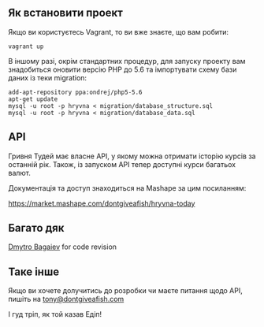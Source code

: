 ## Як встановити проект

Якщо ви користуєтесь Vagrant, то ви вже знаєте, що вам робити:

```shell
vagrant up
```

В іншому разі, окрім стандартних процедур, для запуску проекту вам знадобиться оновити версію PHP до 5.6 та імпортувати схему бази даних із теки migration:

```shell
add-apt-repository ppa:ondrej/php5-5.6
apt-get update
mysql -u root -p hryvna < migration/database_structure.sql
mysql -u root -p hryvna < migration/database_data.sql
```

## API

Гривня Тудей має власне API, у якому можна отримати історію курсів за останній рік. Також, із запуском API тепер доступні курси багатьох валют. 

Документація та доступ знаходиться на Mashape за цим посиланням:

https://market.mashape.com/dontgiveafish/hryvna-today

## Багато дяк

[Dmytro Bagaiev](https://github.com/dbagaev) for code revision

## Таке інше

Якщо ви хочете долучитись до розробки чи маєте питання щодо API, пишіть на tony@dontgiveafish.com

І гуд тріп, як той казав Едіп!
